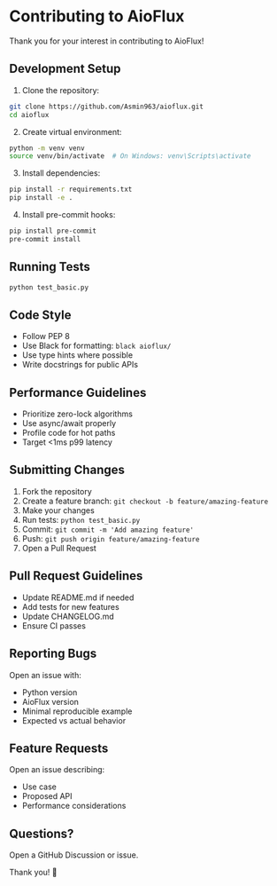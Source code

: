 # Contributing to AioFlux

Thank you for your interest in contributing to AioFlux!

## Development Setup

1. Clone the repository:
```bash
git clone https://github.com/Asmin963/aioflux.git
cd aioflux
```

2. Create virtual environment:
```bash
python -m venv venv
source venv/bin/activate  # On Windows: venv\Scripts\activate
```

3. Install dependencies:
```bash
pip install -r requirements.txt
pip install -e .
```

4. Install pre-commit hooks:
```bash
pip install pre-commit
pre-commit install
```

## Running Tests

```bash
python test_basic.py
```

## Code Style

- Follow PEP 8
- Use Black for formatting: `black aioflux/`
- Use type hints where possible
- Write docstrings for public APIs

## Performance Guidelines

- Prioritize zero-lock algorithms
- Use async/await properly
- Profile code for hot paths
- Target <1ms p99 latency

## Submitting Changes

1. Fork the repository
2. Create a feature branch: `git checkout -b feature/amazing-feature`
3. Make your changes
4. Run tests: `python test_basic.py`
5. Commit: `git commit -m 'Add amazing feature'`
6. Push: `git push origin feature/amazing-feature`
7. Open a Pull Request

## Pull Request Guidelines

- Update README.md if needed
- Add tests for new features
- Update CHANGELOG.md
- Ensure CI passes

## Reporting Bugs

Open an issue with:
- Python version
- AioFlux version
- Minimal reproducible example
- Expected vs actual behavior

## Feature Requests

Open an issue describing:
- Use case
- Proposed API
- Performance considerations

## Questions?

Open a GitHub Discussion or issue.

Thank you! 🚀
